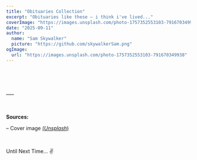 ```yaml
---
title: "Obituaries Collection"
excerpt: "Obituaries like these — i think i've lived..."
coverImage: "https://images.unsplash.com/photo-1757352553103-791670349938"
date: "2025-09-11"
author:
  name: "Sam Skywalker"
  picture: "https://github.com/skywalkerSam.png"
ogImage:
  url: "https://images.unsplash.com/photo-1757352553103-791670349938"
---
```


&nbsp;



&nbsp;

–––

&nbsp;

**Sources:**

– Cover image [(_Unsplash_)](https://unsplash.com/@skywalkersam)
<!-- – Cover image [(_Unsplash_)](https://unsplash.com/photos/UDQ3AJmT1l0) -->

&nbsp;

Until Next Time... ✌️

&nbsp;
